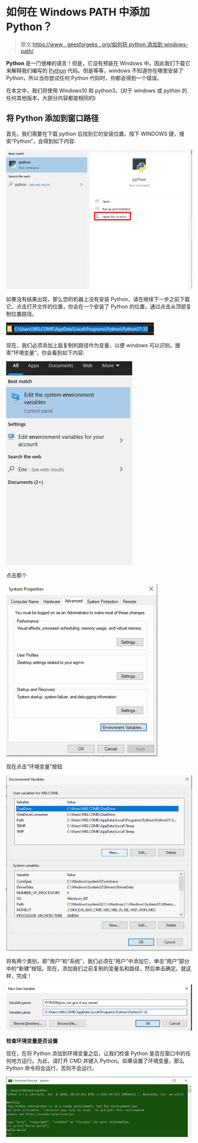 # 如何在 Windows PATH 中添加 Python？

> 原文:[https://www . geesforgeks . org/如何将 python 添加到 windows-path/](https://www.geeksforgeeks.org/how-to-add-python-to-windows-path/)

**Python** 是一门很棒的语言！但是，它没有预装在 Windows 中。因此我们下载它来解释我们编写的 [Python](http://geeksforgeeks.org/python-programming-language/) 代码。但是等等，windows 不知道你在哪里安装了 Python，所以当你尝试任何 Python 代码时，你都会得到一个错误。

在本文中，我们将使用 Windows10 和 python3。(对于 windows 或 python 的任何其他版本，大部分内容都是相同的)

## 将 Python 添加到窗口路径

首先，我们需要在下载 python 后找到它的安装位置。按下 WINDOWS 键，搜索“Python”，会得到如下内容:

![Add Python to Windows Path](img/8e008f7bbb5e3c59a6214403454283e9.png)

如果没有结果出现，那么您的机器上没有安装 Python，请在继续下一步之前下载它。点击打开文件的位置，你会在一个安装了 Python 的位置，通过点击从顶部复制位置路径。

![Add Python to Windows Path](img/904d44f8642e36cba55b0709ba65941e.png)

现在，我们必须添加上面复制的路径作为变量，以便 windows 可以识别。搜索“环境变量”，你会看到如下内容:

![Add Python to Windows Path](img/267bd79c38c148347a3e504510cc9355.png)

点击那个

![Add Python to Windows Path](img/bf7bdc0b891d8910d90d6e5ea395e56a.png)

现在点击“环境变量”按钮

![Add Python to Windows Path](img/6e85f0df5d4eed42ed63a52c47ef174a.png)

将有两个类别，即“用户”和“系统”，我们必须在“用户”中添加它，单击“用户”部分中的“新建”按钮。现在，添加我们之前复制的变量名和路径，然后单击确定。就这样，完成！

![](img/01937025711327877e7011e1a3636163.png)

**检查环境变量是否设置**

现在，在将 Python 添加到环境变量之后，让我们检查 Python 是否在窗口中的任何地方运行。为此，请打开 CMD 并键入 Python。如果设置了环境变量，那么 Python 命令将会运行，否则不会运行。

![Python-HelloWorld-01](img/ea8100af153ef17dd461f16d8208caf3.png)